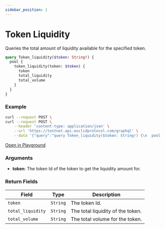 ```yaml
---
sidebar_position: 1
---
```


# Token Liquidity

Queries the total amount of liquidity available for the specified token.

```graphql
query Token_liquidity($token: String!) {
  pool {
    token_liquidity(token: $token) {
      token
      total_liquidity
      total_volume
    }
  }
}
```

### Example

```bash
curl --request POST \
curl --request POST \
    --header 'content-type: application/json' \
    --url 'https://testnet.api.euclidprotocol.com/graphql' \
    --data '{"query":"query Token_liquidity($token: String!) {\n  pool {\n    token_liquidity(token: $token) {\n      token\n      total_liquidity\n    }\n  }\n}","variables":{"token":"osmo"}}'
```

[Open in Playground](https://testnet.api.euclidprotocol.com/?explorerURLState=N4IgJg9gxgrgtgUwHYBcQC4QEcYIE4CeABACoQDWyA%2BgDYCWOdYdKBAFACQoXLpEDKKPHSQBzAIQBKIsAA6SIkQAOECDRnzFi7pSS0GMJi3Y7eRLjyTS5Crdsua7RbigCGNfY2atHigL6OAUh%2BIAA0IABursKuAEY0CADOGCA2irIgpkgZfBkQiXAQGfIhfkA)

### Arguments

- **token**: The token Id of the token to get the liquidity amount for.


### Return Fields

| **Field**            | **Type**   | **Description**                       |
|------------------|--------|-----------------------------------|
| `token`            | `String` | The token Id.   |
| `total_liquidity`  | `String`  | The total liquidity of the token. |
| `total_volume`  | `String`  | The total volume for the token. |


